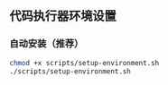 ## 代码执行器环境设置

### 自动安装（推荐）
```bash
chmod +x scripts/setup-environment.sh
./scripts/setup-environment.sh